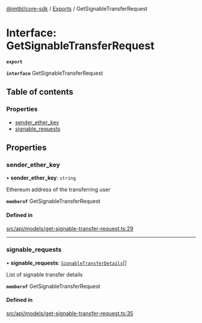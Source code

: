 [@imtbl/core-sdk](../README.md) / [Exports](../modules.md) / GetSignableTransferRequest

# Interface: GetSignableTransferRequest

**`export`** 

**`interface`** GetSignableTransferRequest

## Table of contents

### Properties

- [sender\_ether\_key](GetSignableTransferRequest.md#sender_ether_key)
- [signable\_requests](GetSignableTransferRequest.md#signable_requests)

## Properties

### sender\_ether\_key

• **sender\_ether\_key**: `string`

Ethereum address of the transferring user

**`memberof`** GetSignableTransferRequest

#### Defined in

[src/api/models/get-signable-transfer-request.ts:29](https://github.com/immutable/imx-core-sdk/blob/7204457/src/api/models/get-signable-transfer-request.ts#L29)

___

### signable\_requests

• **signable\_requests**: [`SignableTransferDetails`](SignableTransferDetails.md)[]

List of signable transfer details

**`memberof`** GetSignableTransferRequest

#### Defined in

[src/api/models/get-signable-transfer-request.ts:35](https://github.com/immutable/imx-core-sdk/blob/7204457/src/api/models/get-signable-transfer-request.ts#L35)
